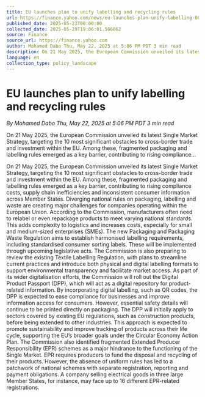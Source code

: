 ```yaml
---
title: EU launches plan to unify labelling and recycling rules
url: https://finance.yahoo.com/news/eu-launches-plan-unify-labelling-000634636.html
published_date: 2025-05-23T00:00:00
collected_date: 2025-05-29T19:06:01.566062
source: Finance
source_url: https://finance.yahoo.com
author: Mohamed Dabo Thu, May 22, 2025 at 5:06 PM PDT 3 min read
description: On 21 May 2025, the European Commission unveiled its latest Single Market Strategy, targeting the 10 most significant obstacles to cross-border trade and investment within the EU. Among these, fragmented packaging and labelling rules emerged as a key barrier, contributing to rising compliance...
language: en
collection_type: policy_landscape
---
```


# EU launches plan to unify labelling and recycling rules

*By Mohamed Dabo Thu, May 22, 2025 at 5:06 PM PDT 3 min read*

On 21 May 2025, the European Commission unveiled its latest Single Market Strategy, targeting the 10 most significant obstacles to cross-border trade and investment within the EU. Among these, fragmented packaging and labelling rules emerged as a key barrier, contributing to rising compliance...

On 21 May 2025, the European Commission unveiled its latest Single Market Strategy, targeting the 10 most significant obstacles to cross-border trade and investment within the EU. Among these, fragmented packaging and labelling rules emerged as a key barrier, contributing to rising compliance costs, supply chain inefficiencies and inconsistent consumer information across Member States. Diverging national rules on packaging, labelling and waste are creating major challenges for companies operating within the European Union. According to the Commission, manufacturers often need to relabel or even repackage products to meet varying national standards. This adds complexity to logistics and increases costs, especially for small and medium-sized enterprises (SMEs). The new Packaging and Packaging Waste Regulation aims to establish harmonised labelling requirements, including standardised consumer sorting labels. These will be implemented through upcoming legislative acts. The Commission is also preparing to review the existing Textile Labelling Regulation, with plans to streamline current practices and introduce both physical and digital labelling formats to support environmental transparency and facilitate market access. As part of its wider digitalisation efforts, the Commission will roll out the Digital Product Passport (DPP), which will act as a digital repository for product-related information. By incorporating digital labelling, such as QR codes, the DPP is expected to ease compliance for businesses and improve information access for consumers. However, essential safety details will continue to be printed directly on packaging. The DPP will initially apply to sectors covered by existing EU regulations, such as construction products, before being extended to other industries. This approach is expected to promote sustainability and improve tracking of products across their life cycle, supporting the EU’s broader goals under the Circular Economy Action Plan. The Commission also identified fragmented Extended Producer Responsibility (EPR) schemes as a major hindrance to the functioning of the Single Market. EPR requires producers to fund the disposal and recycling of their products. However, the absence of uniform rules has led to a patchwork of national schemes with separate registration, reporting and payment obligations. A company selling electrical goods in three large Member States, for instance, may face up to 16 different EPR-related registrations.
